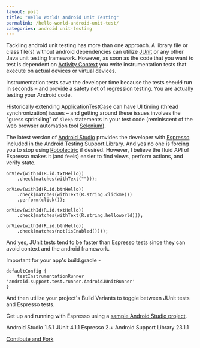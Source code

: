 ```yaml
---
layout: post
title: "Hello World! Android Unit Testing"
permalink: /hello-world-android-unit-test/
categories: android unit-testing
---
```

Tackling android unit testing has more than one approach.  A library file or class file(s) without android dependencies can utilize [JUnit](http://www.junit.org) or any other Java unit testing framework.  However, as soon as the code that you want to test is dependent on [Activity Context](http://developer.android.com/reference/android/app/Activity.html) you write instrumentation tests that execute on actual devices or virtual devices.

Instrumentation tests save the developer time because the tests ~~should~~ run in seconds – and provide a safety net of regression testing.  You are actually testing your Android code.

Historically extending [ApplicationTestCase](http://developer.android.com/reference/android/test/ApplicationTestCase.html) can have UI timing (thread synchronization) issues – and getting around these issues involves the "guess  sprinkling" of ```sleep``` statements in your test code (reminiscent of the web browser automation tool [Selenium](http://docs.seleniumhq.org/)).

The latest version of [Android Studio](https://developer.android.com/sdk/index.html) provides the developer with [Espresso](http://developer.android.com/reference/android/support/test/package-summary.html) included in the [Android Testing Support Library](http://developer.android.com/tools/testing-support-library/index.html).  And yes no one is forcing you to stop using [Robolectric](http://robolectric.org) if desired.  However, I believe the fluid API of Espresso makes it (and feels) easier to find views, perform actions, and verify state.  

    onView(withId(R.id.txtHello))
		.check(matches(withText("")));

	onView(withId(R.id.btnHello))
		.check(matches(withText(R.string.clickme)))
		.perform(click());

	onView(withId(R.id.txtHello))
		.check(matches(withText(R.string.helloworld)));

	onView(withId(R.id.btnHello))
		.check(matches(not(isEnabled())));

And yes, JUnit tests tend to be faster than Espresso tests since they can avoid context and the android framework.

Important for your app's build.gradle -

	defaultConfig { 
		testInstrumentationRunner 'android.support.test.runner.AndroidJUnitRunner'
	}

And then utilize your project's Build Variants to toggle between JUnit tests and Espresso tests.

Get up and running with Espresso using a [sample Android Studio project](https://github.com/dragthor/HelloWorldAndroidUnitTesting).

Android Studio 1.5.1
JUnit 4.1.1
Espresso 2.+
Android Support Library 23.1.1

<a href="{{ site.post_source_root }}2015-09-02-hello-world-android-unit-test.markdown">Contibute and Fork</a>